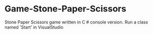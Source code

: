 # Game-Stone-Paper-Scissors
Stone Paper Scissors game written in C # console version. Run a class named 'Start' in VisualStudio 
